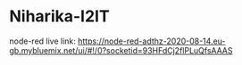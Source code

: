 # Niharika-I2IT
node-red live link: https://node-red-adthz-2020-08-14.eu-gb.mybluemix.net/ui/#!/0?socketid=93HFdCj2flPLuQfsAAAS
